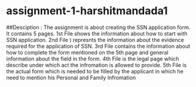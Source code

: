 # assignment-1-harshitmandada1
##Desciption : 
The assignment is about creating the SSN application form.
It contains 5 pages.
1st File  shows the information about how to start with SSN application.
2nd File ) represnts the information about the evidence required for the application of SSN.
3rd File  contains the information about how to complete the form mentioned on the 5th page and general information about the field in the form.
4th File  is the legal page which describe under which act the infromation is allowed to provide.
5th File  is the actual form which is needed to be filled by the applicant in which he need to mention  his Personal and Family Infromation